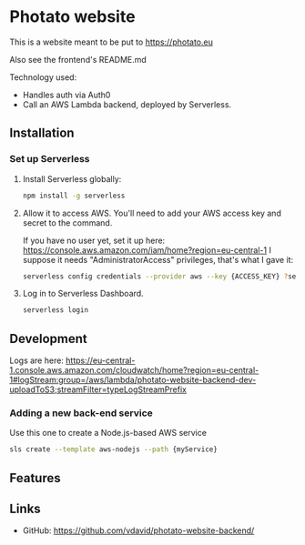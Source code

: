 # Photato website
This is a website meant to be put to https://photato.eu

Also see the frontend's README.md

Technology used:
- Handles auth via Auth0
- Call an AWS Lambda backend, deployed by Serverless.

## Installation

### Set up Serverless

1. Install Serverless globally:

   ```bash
   npm install -g serverless
   ```

2. Allow it to access AWS.
   You'll need to add your AWS access key and secret to the command.
   
   If you have no user yet, set it up here:
https://console.aws.amazon.com/iam/home?region=eu-central-1
I suppose it needs "AdministratorAccess" privileges, that's what I gave it:

   ```bash
   serverless config credentials --provider aws --key {ACCESS_KEY} ?secret {SECRET_KEY}
   ```

3. Log in to Serverless Dashboard.

   ```bash
   serverless login
   ```

## Development

Logs are here: https://eu-central-1.console.aws.amazon.com/cloudwatch/home?region=eu-central-1#logStream:group=/aws/lambda/photato-website-backend-dev-uploadToS3;streamFilter=typeLogStreamPrefix

### Adding a new back-end service

Use this one to create a Node.js-based AWS service
```bash
sls create --template aws-nodejs --path {myService}
```
 
## Features

## Links

 - GitHub: https://github.com/vdavid/photato-website-backend/

